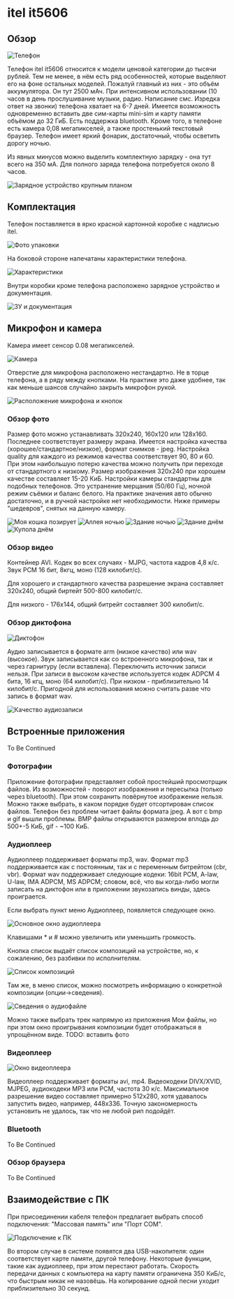 # itel it5606

## Обзор

![Телефон](itelit5606review_phone1.jpg)

Телефон itel it5606 относится к модели ценовой категории до тысячи рублей. Тем не менее, в нём есть ряд особенностей, которые выделяют его на фоне остальных моделей.
Пожалуй главный из них - это объём аккумулятора. Он тут 2500 мАч. При интенсивном использовании (10 часов в день прослушивание музыки, радио. Написание смс. Изредка ответ на звонки) телефона хватает на 6-7 дней. Имеется возможность одновременно вставить две сим-карты mini-sim и карту памяти объёмом до 32 ГиБ. Есть поддержка bluetooth. Кроме того, в телефоне есть камера 0,08 мегапикселей, а также простенький текстовый браузер. Телефон имеет яркий фонарик, достаточный, чтобы осветить дорогу ночью.

Из явных минусов можно выделить комплектную зарядку - она тут всего на 350 мА. Для полного заряда телефона потребуется около 8 часов.

![Зарядное устройство крупным планом](itelit5606review_charger.jpg)

## Комплектация

Телефон поставляется в ярко красной картонной коробке с надписью itel.

![Фото упаковки](itelit5606review_box1.jpg)

На боковой стороне напечатаны характеристики телефона.

![Характеристики](itelit5606review_box2.jpg)

Внутри коробки кроме телефона расположено зарядное устройство и документация.

![ЗУ и документация](itelit5606review_box3.jpg)

## Микрофон и камера

Камера имеет сенсор 0.08 мегапикселей.

![Камера](itelit5606review_camera.jpg)

Отверстие для микрофона расположено нестандартно. Не в торце телефона, а в ряду между кнопками. На практике это даже удобнее, так как меньше шансов случайно закрыть микрофон рукой.

![Расположение микрофона и кнопок](itelit5606review_microphone.jpg)

### Обзор фото

Размер фото можно устанавливать 320х240, 160х120 или 128х160. Последнее соответствует размеру экрана. 
Имеется настройка качества (хорошее/стандартное/низкое), формат снимков - jpeg. Настройка quality для каждого из режимов качества соответствует 90, 80 и 60. При этом наибольшую потерю качества можно получить при переходе от стандартного к низкому. Размер изображения 320х240 при хорошем качестве составляет 15-20 КиБ. Настройки камеры стандартны для подобных телефонов. Это устранение мерцания (50/60 Гц), ночной режим съёмки и баланс белого. На практике значения авто обычно достаточно, и в ручной настройке нет необходимости. Ниже примеры "шедевров", снятых на данную камеру.

![Моя кошка позирует](itelit5606_testdata/IMG0002A.jpg) ![Аллея ночью](itelit5606_testdata/IMG0012A.jpg) ![Здание ночью](itelit5606_testdata/IMG0014A.jpg) ![Здание днём](itelit5606_testdata/IMG0028A.jpg) ![Купола днём](itelit5606_testdata/IMG0029A.jpg)

### Обзор видео

Контейнер AVI. Кодек во всех случаях - MJPG, частота кадров 4,8 к/с. Звук PCM 16 бит, 8кгц, моно (128 килобит/с). 

Для хорошего и стандартного качества разрешение экрана составляет 320х240, общий биртейт 500-800 килобит/с.

Для низкого - 176х144, общий битрейт составляет 300 килобит/с.

### Обзор диктофона

![Диктофон](itelit5606review_sndrec.jpg)

Аудио записывается в формате arm (низкое качество) или wav (высокое). Звук записывается как со встроенного микрофона, так и через гарнитуру (если вставлена). Переключить источник записи нельзя. При записи в высоком качестве используется кодек ADPCM 4 бита, 16 кгц, моно (64 килобит/с). При низком - приблизительно 14 килобит/с. Пригодной для использования можно считать разве что запись в формат wav.

![Качество аудиозаписи](itelit5606review_sndrcqual.jpg)

## Встроенные приложения

To Be Continued

### Фотографии

Приложение фотографии представляет собой простейший просмотрщик файлов. Из возможностей - поворот изображения и пересылка (только через bluetooth). При этом сохранить повёрнутое изображение нельзя. Можно также выбрать, в каком порядке будет отсортирован список файлов.
Телефон без проблем читает файлы формата jpeg. А вот с bmp и gif вышли проблемы. BMP файлы открываются размером вплодь до 500+-5 КиБ, gif - ~100 КиБ.

### Аудиоплеер

Аудиоплеер поддерживает форматы mp3, wav.
Формат mp3 поддерживается как с постоянным, так и с переменным битрейтом (cbr, vbr). 
Формат wav поддерживает следующие кодеки: 16bit PCM, A-law, U-law, IMA ADPCM, MS ADPCM; словом, всё, что вы когда-либо могли записать на диктофон или в приложении звукозапись винды, здесь проиграется.

Если выбрать пункт меню Аудиоплеер, появляется следующее окно.

![Основное окно аудиоплеера](itelit5606review_audioplayer.jpg)

Клавишами * и # можно увеличить или уменьшить громкость. 

Кнопка список выдаёт список композиций на устройстве, но, к сожалению, без разбивки по исполнителям.

![Список композиций](itelit5606review_audiolist.jpg)

Там же, в меню список, можно посмотреть информацию о конкретной композиции (опции->сведения).

![Сведения о аудиофайле](itelit5606review_audioinfo.jpg)

Можно также выбрать трек напрямую из приложения Мои файлы, но при этом окно проигрывания композиции будет отображаться в упрощённом виде.
TODO: вставить фото

### Видеоплеер

![Окно видеоплеера](itelit5606review_videoplayer.jpg)

Видеоплеер поддерживает форматы avi, mp4. Видеокодеки DIVX/XVID, MJPEG, аудиокодеки MP3 или PCM, частота 30 к/с. Максимальное разрешение видео составляет примерно 512х280, хотя удавалось запустить видео, например, 448x336. Точную закономерность установить не удалось, так что не любой рип подойдёт.

### Bluetooth

To Be Continued

### Обзор браузера

To Be Continued

## Взаимодействие с ПК

При присоединении кабеля телефон предлагает выбрать способ подключения: "Массовая память" или "Порт COM". 

![Подключение к ПК](itelit5606review_pcconnect.jpg)

Во втором случае в системе появятся два USB-накопителя: один соответствует карте памяти, другой телефону. Некоторые функции, такие как аудиоплеер, при этом перестают работать. Скорость передачи данных с компьютера на карту памяти ограничена 350 КиБ/с, что быстрым никак не назовёшь. На копирование одной песни уходит приблизительно 30 секунд.